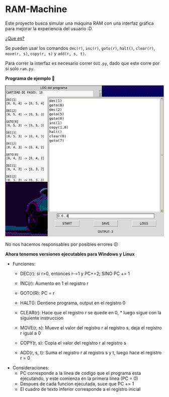 # RAM-Machine
Este proyecto busca simular una máquina RAM con una interfaz gráfica para mejorar la experiencia del usuario :D.
>
[¿Que es?](https://en.wikipedia.org/wiki/Random-access_machine)
>
Se pueden usar los comandos ```dec(r)```, ```inc(r)```, ```goto(r)```, ```halt()```, ```clear(r)```, ```move(r, s)```, ```copy(r, s)``` y ```add(r, s, t)```. 
>
Para correr la interfaz es necesario correr ```GUI.py```, dado que este corre por sí solo ```ram.py```.
>
**Programa de ejemplo :eggplant:**
>
![alt text](https://github.com/v4rgas/RAM-Machine/blob/main/example/example1.png?raw=true)
>
No nos hacemos responsables por posibles errores :confused:

**Ahora tenemos versiones ejecutables para Windows y Linux**


* Funciones:

    * DEC(r): si r>0, entonces r-=1 y PC+=2; SINO PC += 1
    * INC(r): Aumento en 1 el registro r
    * GOTO(R): PC = r
    * HALT(): Dentiene programa, output en el registro 0
    * CLEAR(r): Hace que el registro r se quede en 0, * luego sigue con la siguiente instruccion
    * MOVE(r, s): Mueve el valor del registro r al registro s, deja el registro r igual a 0

    * COPY(r, s): Copia el valor del registro r al registro s

    * ADD(r, s, t): Suma el registro r al registro s y t, luego hace el registro r = 0 
>
* Consideraciones:
    * PC corresponde a la linea de codigo que el programa esta ejecutando, y este comienza en la primera linea (PC = 0)
    * Despues de cada funcion ejecutada, suce que PC += 1
    * El cuadro de texto inferior corresponde a el registro inicial
